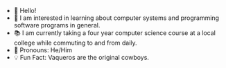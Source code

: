 - 👋 Hello!
- 🧠 I am interested in learning about computer systems and programming software programs in general.
- 📚 I am currently taking a four year computer science course at a local college while commuting to and from daily.
- 🤠 Pronouns: He/Him
- 💡 Fun Fact: Vaqueros are the original cowboys.

<!---
10PAM/10PAM is a ✨ special ✨ repository because its `README.md` (this file) appears on your GitHub profile.
You can click the Preview link to take a look at your changes.
--->

